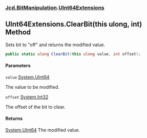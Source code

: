 ### [Jcd.BitManipulation](Jcd.BitManipulation.md 'Jcd.BitManipulation').[UInt64Extensions](Jcd.BitManipulation.UInt64Extensions.md 'Jcd.BitManipulation.UInt64Extensions')

## UInt64Extensions.ClearBit(this ulong, int) Method

Sets bit to "off" and returns the modified value.

```csharp
public static ulong ClearBit(this ulong value, int offset);
```
#### Parameters

<a name='Jcd.BitManipulation.UInt64Extensions.ClearBit(thisulong,int).value'></a>

`value` [System.UInt64](https://docs.microsoft.com/en-us/dotnet/api/System.UInt64 'System.UInt64')

The value to be modified.

<a name='Jcd.BitManipulation.UInt64Extensions.ClearBit(thisulong,int).offset'></a>

`offset` [System.Int32](https://docs.microsoft.com/en-us/dotnet/api/System.Int32 'System.Int32')

The offset of the bit to clear.

#### Returns

[System.UInt64](https://docs.microsoft.com/en-us/dotnet/api/System.UInt64 'System.UInt64')
The modified value.